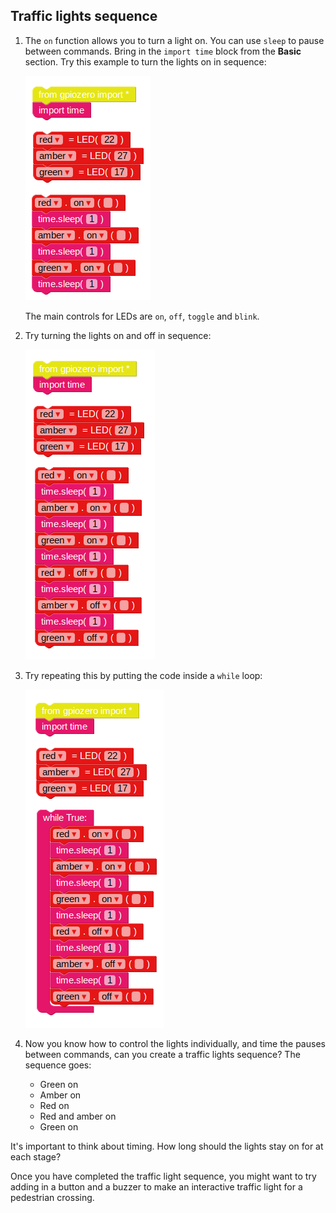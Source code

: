 ## Traffic lights sequence

1. The `on` function allows you to turn a light on. You can use `sleep` to pause between commands. Bring in the `import time` block from the **Basic** section. Try this example to turn the lights on in sequence:

    ![](images/edublocks4.png)

    The main controls for LEDs are `on`, `off`, `toggle` and `blink`.

1. Try turning the lights on and off in sequence:

    ![](images/edublocks5.png)

1. Try repeating this by putting the code inside a `while` loop:

    ![](images/edublocks6.png)

1. Now you know how to control the lights individually, and time the pauses between commands, can you create a traffic lights sequence? The sequence goes:

    - Green on
    - Amber on
    - Red on
    - Red and amber on
    - Green on

It's important to think about timing. How long should the lights stay on for at each stage?

Once you have completed the traffic light sequence, you might want to try adding in a button and a buzzer to make an interactive traffic light for a pedestrian crossing.

